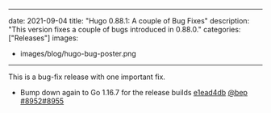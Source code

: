 
---
date: 2021-09-04
title: "Hugo 0.88.1: A couple of Bug Fixes"
description: "This version fixes a couple of bugs introduced in 0.88.0."
categories: ["Releases"]
images:
- images/blog/hugo-bug-poster.png

---

	

This is a bug-fix release with one important fix.

* Bump down again to Go 1.16.7 for the release builds [e1ead4db](https://github.com/gohugoio/hugo/commit/e1ead4dbca4cfb00ec0893c8c8563c91624ecca7) [@bep](https://github.com/bep) [#8952](https://github.com/gohugoio/hugo/issues/8952)[#8955](https://github.com/gohugoio/hugo/issues/8955)



